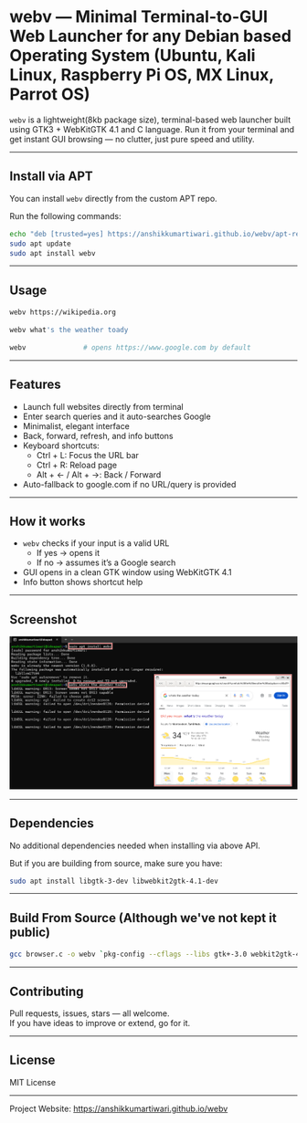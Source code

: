 # webv — Minimal Terminal-to-GUI Web Launcher for any Debian based Operating System (Ubuntu, Kali Linux, Raspberry Pi OS, MX Linux, Parrot OS)


`webv` is a lightweight(8kb package size), terminal-based web launcher built using GTK3 + WebKitGTK 4.1 and C language. Run it from your terminal and get instant GUI browsing — no clutter, just pure speed and utility.

---

## Install via APT

You can install `webv` directly from the custom APT repo.

Run the following commands:

```bash
echo "deb [trusted=yes] https://anshikkumartiwari.github.io/webv/apt-repo stable main" | sudo tee /etc/apt/sources.list.d/webv.list
sudo apt update
sudo apt install webv
```

---

## Usage

```bash
webv https://wikipedia.org
```
```bash
webv what's the weather toady
```
```bash
webv              # opens https://www.google.com by default
```

---

## Features

- Launch full websites directly from terminal
- Enter search queries and it auto-searches Google
- Minimalist, elegant interface
- Back, forward, refresh, and info buttons
- Keyboard shortcuts:
  - Ctrl + L: Focus the URL bar
  - Ctrl + R: Reload page
  - Alt + ← / Alt + →: Back / Forward
- Auto-fallback to google.com if no URL/query is provided

---

## How it works

- `webv` checks if your input is a valid URL
  - If yes → opens it
  - If no → assumes it’s a Google search
- GUI opens in a clean GTK window using WebKitGTK 4.1
- Info button shows shortcut help

---

## Screenshot

![Screenshot](annotely_image%20(1).png)

---

## Dependencies

No additional dependencies needed when installing via above API.

But if you are building from source, make sure you have:

```bash
sudo apt install libgtk-3-dev libwebkit2gtk-4.1-dev
```

---

## Build From Source (Although we've not kept it public)

```bash
gcc browser.c -o webv `pkg-config --cflags --libs gtk+-3.0 webkit2gtk-4.1`
```

---

## Contributing

Pull requests, issues, stars — all welcome.  
If you have ideas to improve or extend, go for it.

---

## License

MIT License

---

Project Website: https://anshikkumartiwari.github.io/webv
